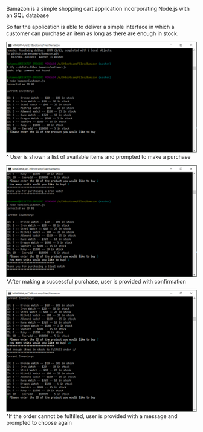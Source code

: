 Bamazon is a simple shopping cart application incorporating Node.js with an SQL database

So far the application is able to deliver a simple interface in which a customer can purchase an item as long as there are enough in stock.

![alt text](https://github.com/mmsamara/Bamazon/blob/master/images/bamazon1.PNG?raw=true)
^ User is shown a list of available items and prompted to make a purchase

![alt text](https://github.com/mmsamara/Bamazon/blob/master/images/bamazon2.PNG?raw=true)
^After making a successful purchase, user is provided with confirmation

![alt text](https://github.com/mmsamara/Bamazon/blob/master/images/bamazon3.PNG?raw=true)
^If the order cannot be fulfilled, user is provided with a message and prompted to choose again




